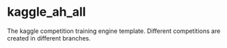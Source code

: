 # kaggle_ah_all
The kaggle competition training engine template. Different competitions are created in different branches.
